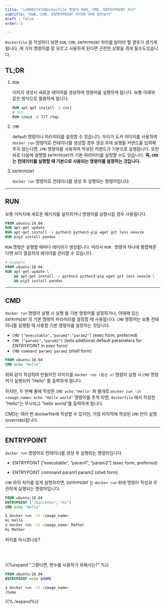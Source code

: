 ```yaml
---
title: "\U0001f433Dockerfile 명령어 RUN, CMD, ENTRYPOINT 차이"
subtitle: "RUN, CMD, ENTRYPOINT 차이에 대해 알아보자"
draft : false
order: 6

---
```


`Dockerfile` 을 작성하다 보면 `RUN`, `CMD`, `ENTRYPOINT` 차이를 알아야 할 경우가 생기게 됩니다. 세 가지 명령어를 잘 모르고 사용하게 된다면 곤란한 상황을 겪게 될수도있습니다.

## TL;DR

1. `RUN`

    이미지 생성시 새로운 레이어를 생성하여 명령어를 실행하게 됩니다. 보통 아래와 같은 방식으로 활용하게 됩니다.

   ```dockerfile
   RUN apt-get install -y curl
   # 또는 
   RUN chmod -R 777 /tmp
   ```

2. `CMD`

   default 명령이나 파라미터를 설정할 수 있습니다. 우리가 도커 이미지를 사용하여 `docker run` 명령어로 컨테이너를 생성할 경우 생성 후에 실행될 커맨드를 입력해주지 않는다면,  `CMD` 명령어를 사용하여 작성된 커맨드가 기본으로 실행됩니다. 또한 바로 다음에 설명할 `ENTRYPOINT`의 기본 파라미터를 설정할 수도 있습니다. **즉, `CMD` 는 컨데이터를 실행할 때 기본으로 사용되는 명령어를 설정하는 것입니다.**

3. `ENTRYPOINT`

   `docker run` 명령어로 컨테이너를 생성 후 실행되는 명령어입니다.

---

## RUN

보통 이미지에 새로운 패키지를 설치하거나 명령어를 실행시킬 경우 사용됩니다.

```dockerfile
FROM ubuntu:18.04
RUN apt-get update
RUN apt-get install -y python3 python3-pip wget git less neovim
RUN pip3 install pandas
```

`RUN` 명령은 실행할 때마다 레이어가 생성됩니다. 따라서 `RUN ` 명령어 하나에 통합해준다면 보다 깔끔하게 레이어를 관리할 수 있습니다.

```dockerfile
# example
FROM ubuntu:18.04
RUN apt-get update \
    && apt-get install -y python3 python3-pip wget git less neovim \
    && pip3 install pandas
```



---

## CMD

`docker run` 명령어 실행 시 실행 될 기본 명령어를 설정하거나, 아래에 있는 `ENTRYPOINT` 의 기본 명령어 파라미터를 설정할 때 사용됩니다. `CMD` 명령어는 보통 컨테이너를 실행할 때 사용할 기본 명령어를 설정하는 것입니다.

- `CMD ["executable","param1","param2"]` (exec form, preferred)
- `CMD ["param1","param2"]` (sets additional default parameters for ENTRYPOINT in *exec* form)
- `CMD command param1 param2` (shell form)

```dockerfile
FROM ubuntu:18.04
CMD echo "Hello"
```

위와 같이 작성하여 만들어진 이미지를  `docker run (옵션 x)` 명령어 실행 시 `CMD` 명령어가 실행되어 "Hello" 를 출력하게 됩니다.

하지만, 두 번째 줄에 작성한 `CMD echo "Hello"` 와 별개로 `docker run -it <image_name> echo "Hello world"` 명령어를 주게 되면, `dockerfile` 에서 작성한 "Hello"는 무시되고 "hello world"를 출력하게 됩니다.

CMD는 여러 번 dockerfile에 작성할 수 있지만, 가장 마지막에 작성된 `CMD` 만이 실행(override)됩니다.

---

## ENTRYPOINT

`docker run` 명령어로 컨테이너를 생성 후 실행되는 명령어입니다.

- ENTRYPOINT [“executable”, “param1”, “param2”] (exec form, preferred)

- ENTRYPOINT command param1 param2 (shell form)

`CMD` 와의 차이를 쉽게 설명하자면, `ENTRYPOINT` 는 `docker run` 뒤에 명령어 작성과 무관하게 실행되는 명령어입니다.



```dockerfile
FROM ubuntu:18.04
ENTRYPOINT ["/bin/echo", "Hi"]
CMD echo "Hello"
```



```bash
$ docker run -it <image_name>
Hi Hello
$ docker run -it <image_name> Mother
Hi Mother
```

차이를 아시겠나요? 

<br/>

<br/>

{{%expand "그렇다면, 변수를 사용하기 위해서는?" %}}

```dockerfile
FROM ubuntu:18.04
ENTRYPOINT echo $HOME
```

```bash
$ docker run -it <image_name>
/home
```

{{% /expand%}}